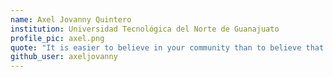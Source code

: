 ```yaml
---
name: Axel Jovanny Quintero
institution: Universidad Tecnológica del Norte de Guanajuato
profile_pic: axel.png
quote: "It is easier to believe in your community than to believe that you are alone, keep calm and Fierro Pariente."
github_user: axeljovanny
---
```

